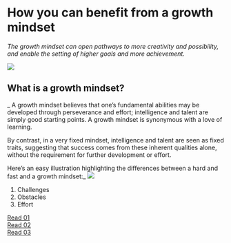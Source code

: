 # How you can benefit from a growth mindset
_The growth mindset can open pathways to more creativity and possibility, and enable the setting of higher goals and more achievement._



![](https://3kllhk1ibq34qk6sp3bhtox1-wpengine.netdna-ssl.com/wp-content/uploads/2015/11/growth-mindset.png)

## What is a growth mindset?
_ A growth mindset believes that one’s fundamental abilities may be developed through perseverance and effort; intelligence and talent are simply good starting points. A growth mindset is synonymous with a love of learning.

By contrast, in a very fixed mindset, intelligence and talent are seen as fixed traits, suggesting that success comes from these inherent qualities alone, without the requirement for further development or effort.

Here’s an easy illustration highlighting the differences between a hard and fast and a growth mindset:_
![](https://3kllhk1ibq34qk6sp3bhtox1-wpengine.netdna-ssl.com/wp-content/uploads/NewGrowthMindset2.png)
1. Challenges
2. Obstacles
3. Effort


[Read 01](https://qasem-moh.github.io/reading-notes/read01)<br>
[Read 02](https://qasem-moh.github.io/reading-notes/read02)<br>
[Read 03](https://qasem-moh.github.io/reading-notes/read03)



